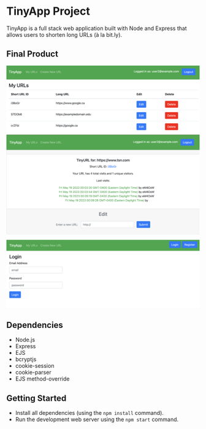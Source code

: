 # TinyApp Project

TinyApp is a full stack web application built with Node and Express that allows users to shorten long URLs (à la bit.ly).

## Final Product

!["TinyApp URLS Page"](https://github.com/tamaratell/tiny-app/blob/master/docs/tinyApp_urls.png?raw=true)
!["Feature: Tracking User Analytics"](https://github.com/tamaratell/tiny-app/blob/master/docs/tinyApp_analytics.png?raw=true)
!["TinyApp Login Page"](https://github.com/tamaratell/tiny-app/blob/master/docs/tinyApp_login.png?raw=true)

## Dependencies

- Node.js
- Express
- EJS
- bcryptjs
- cookie-session
- cookie-parser
- EJS method-override 

## Getting Started

- Install all dependencies (using the `npm install` command).
- Run the development web server using the `npm start` command.